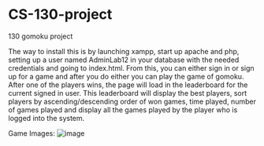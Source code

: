 # CS-130-project

130 gomoku project

The way to install this is by launching xampp, start up apache and php, setting up a user named AdminLab12 in your database with the needed credentials and going to index.html. From this, you can either sign in or sign up for a game and after you do either you can play the game of gomoku. After one of the players wins, the page will load in the leaderboard for the current signed in user. This leaderboard will display the best players, sort players by ascending/descending order of won games, time played, number of games played and display all the games played by the player who is logged into the system.


Game Images:
![image](https://user-images.githubusercontent.com/82190132/176026894-61546937-e48a-4155-a934-8741f27d88ac.png)

